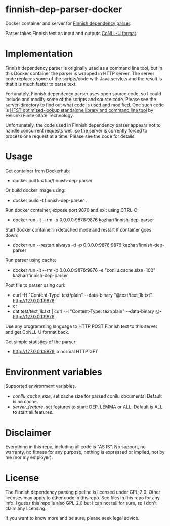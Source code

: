 # finnish-dep-parser-docker

Docker container and server for [Finnish dependency parser](https://github.com/TurkuNLP/Finnish-dep-parser).

Parser takes Finnish text as input and outputs [CoNLL-U format](http://universaldependencies.org/format.html).

# Implementation

Finnish dependency parser is originally used as a command line tool, but in this Docker container the parser is wrapped in HTTP server. The server code replaces some of the scripts/code with Java servlets and the result is that it is much faster to parse text.

Fortunately, Finnish dependency parser uses open source code, so I could include and modify some of the 
scripts and source code. Please see the server-directory to find out what code is used and modified.
One such code is [HFST optimized-lookup standalone library and command line tool](https://github.com/hfst/hfst-optimized-lookup) by Helsinki Finite-State Technology.

Unfortunately, the code used in Finnish dependency parser appears not to handle concurrent requests well, so
the server is currently forced to process one request at a time. Please see the code for details.

# Usage

Get container from Dockerhub:

- docker pull kazhar/finnish-dep-parser

Or build docker image using:

- docker build -t finnish-dep-parser .

Run docker container, expose port 9876 and exit using CTRL-C:

- docker run -it --rm -p 0.0.0.0:9876:9876 kazhar/finnish-dep-parser

Start docker container in detached mode and restart if container goes down:

- docker run --restart always -d -p 0.0.0.0:9876:9876 kazhar/finnish-dep-parser

Run parser using cache:

- docker run -it --rm -p 0.0.0.0:9876:9876 -e "conllu.cache.size=100" kazhar/finnish-dep-parser

Post file to parser using curl:

- curl -H "Content-Type: text/plain" --data-binary "@test/text_1k.txt" http://127.0.0.1:9876
- or
- cat test/text_1k.txt | curl -H "Content-Type: text/plain" --data-binary @- http://127.0.0.1:9876

Use any programming language to HTTP POST Finnish text to this server and get CoNLL-U format back.

Get simple statistics of the parser:

- http://127.0.0.1:9876, a normal HTTP GET

# Environment variables

Supported environment variables.

- *conllu_cache_size*, set cache size for parsed conllu documents. Default is no cache.
- *server_feature*, set features to start: DEP, LEMMA or ALL. Default is ALL to start all features.

# Disclaimer

Everything in this repo, including all code is "AS IS". No support, no warranty, no fitness for any purpose, nothing is expressed or implied, not by me (nor my employer).

# License

The Finnish dependency parsing pipeline is licensed under GPL-2.0. Other licenses may apply to other code in this repo. See files in this repo for any info. I guess this repo is also GPL-2.0 but I can not tell for sure, so I don't claim any licensing.

If you want to know more and be sure, please seek legal advice.

